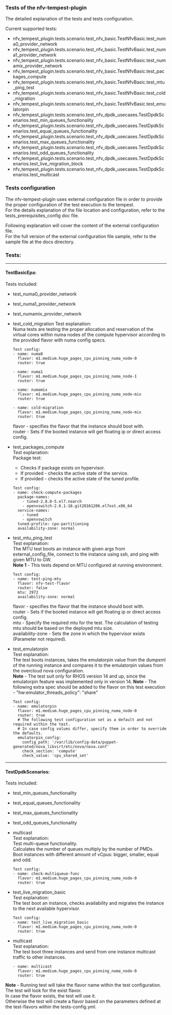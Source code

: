 ### Tests of the nfv-tempest-plugin

The detailed explanation of the tests and tests configuration.

Current supported tests:
- nfv_tempest_plugin.tests.scenario.test_nfv_basic.TestNfvBasic.test_numa0_provider_network
- nfv_tempest_plugin.tests.scenario.test_nfv_basic.TestNfvBasic.test_numa1_provider_network
- nfv_tempest_plugin.tests.scenario.test_nfv_basic.TestNfvBasic.test_numamix_provider_network
- nfv_tempest_plugin.tests.scenario.test_nfv_basic.TestNfvBasic.test_packages_compute
- nfv_tempest_plugin.tests.scenario.test_nfv_basic.TestNfvBasic.test_mtu_ping_test
- nfv_tempest_plugin.tests.scenario.test_nfv_basic.TestNfvBasic.test_cold_migration
- nfv_tempest_plugin.tests.scenario.test_nfv_basic.TestNfvBasic.test_emulatorpin
- nfv_tempest_plugin.tests.scenario.test_nfv_dpdk_usecases.TestDpdkScenarios.test_min_queues_functionality
- nfv_tempest_plugin.tests.scenario.test_nfv_dpdk_usecases.TestDpdkScenarios.test_equal_queues_functionality
- nfv_tempest_plugin.tests.scenario.test_nfv_dpdk_usecases.TestDpdkScenarios.test_max_queues_functionality
- nfv_tempest_plugin.tests.scenario.test_nfv_dpdk_usecases.TestDpdkScenarios.test_odd_queues_functionality
- nfv_tempest_plugin.tests.scenario.test_nfv_dpdk_usecases.TestDpdkScenarios.test_live_migration_block
- nfv_tempest_plugin.tests.scenario.test_nfv_dpdk_usecases.TestDpdkScenarios.test_multicast

### Tests configuration
The nfv-tempest-plugin uses external configuration file in order to provide the proper configuration of the test execution to the tempest.  
For the details explanation of the file location and configuration, refer to the tests_prerequisites_config doc file.

Following explanation will cover the content of the external configuration file.  
For the full version of the external configuration file sample, refer to the sample file at the docs directory.

### Tests:
----------
#### TestBasicEpa:  
Tests included:
- test_numa0_provider_network
- test_numa1_provider_network
- test_numamix_provider_network
- test_cold_migration
  Test explanation:  
  Numa tests are testing the proper allocation and reservation of the virtual cores within numa nodes of the compute hypervisor according to the provided flavor with numa config specs.  

  ```
  Test config:
  - name: numa0
    flavor: m1.medium.huge_pages_cpu_pinning_numa_node-0
    router: true

  - name: numa1
    flavor: m1.medium.huge_pages_cpu_pinning_numa_node-1
    router: true

  - name: numamix
    flavor: m1.medium.huge_pages_cpu_pinning_numa_node-mix
    router: true

  - name: cold-migration
    flavor: m1.medium.huge_pages_cpu_pinning_numa_node-mix
    router: true
  ```

  flavor - specifies the flavor that the instance should boot with.  
  router - Sets if the booted instance will get floating ip or direct access config.

- test_packages_compute  
  Test explanation:  
  Package test:
    - Checks if package exists on hypervisor.
    - If provided - checks the active state of the service.
    - If provided - checks the active state of the tuned profile.

  ```
  Test config:
  - name: check-compute-packages
    package-names:
      - tuned-2.8.0-5.el7.noarch
      - openvswitch-2.6.1-16.git20161206.el7ost.x86_64
    service-names:
      - tuned
      - openvswitch
    tuned-profile: cpu-partitioning
    availability-zone: normal
  ```

- test_mtu_ping_test  
  Test explanation:  
  The MTU test boots an instance with given args from external_config_file, connect to the instance using ssh, and ping with given MTU to GW.  
  **Note 1** - This tests depend on MTU configured at running environment.  

  ```
  Test config:  
  - name: test-ping-mtu
    flavor: nfv-test-flavor
    router: false
    mtu: 2972
    availability-zone: normal
  ```

  flavor - specifies the flavor that the instance should boot with.  
  router - Sets if the booted instance will get floating ip or direct access config.  
  mtu - Specify the required mtu for the test. The calculation of testing mtu should be based on the deployed mtu size.  
  availability-zone - Sets the zone in which the hypervisor exists (Parameter not required).

- test_emulatorpin  
  Test explanation:  
  The test boots instances, takes the emulatorpin value from the dumpxml of the running instance and compares
  it to the emulatorpin values from the overcloud nova configuration.  
  **Note** - The test suit only for RHOS version 14 and up, since the emulatorpin feature was implemented only in version 14.
  **Note** - The following extra spec should be added to the flavor on this test execution - "hw:emulator_threads_policy": "share"
  
  ```
  Test config:
  - name: emulatorpin
    flavor: m1.medium.huge_pages_cpu_pinning_numa_node-0
    router: true
    # The following test configuration set as a default and not required within the test.
    # In case config values differ, specify them in order to override the defaults.
    emulatorpin_config:
      config_path: '/var/lib/config-data/puppet-generated/nova_libvirt/etc/nova/nova.conf'
      check_section: 'compute'
      check_value: 'cpu_shared_set'
  ```

----------
#### TestDpdkScenarios:  
Tests included:
- test_min_queues_functionality
- test_equal_queues_functionality
- test_max_queues_functionality
- test_odd_queues_functionality  
- multicast  
  Test explanation:  
  Test multi-queue functionality.  
  Calculates the number of queues multiply by the number of PMDs.  
  Boot instances with different amount of vCpus: bigger, smaller, equal and odd.  

  ```
  Test config:  
  - name: check-multiqueue-func
    flavor: m1.medium.huge_pages_cpu_pinning_numa_node-0
    router: true
  ```

- test_live_migration_basic  
  Test explanation:  
  The test boot an instance, checks availability and migrates the instance to the next available hypervisor.  

  ```
  Test config:  
  - name: test_live_migration_basic
    flavor: m1.medium.huge_pages_cpu_pinning_numa_node-0
    router: true
  ```

- multicast  
  Test explanation:  
  The test boot three instances and send from one instance multicast traffic to other instances.

  ```
  - name: multicast
    flavor: m1.medium.huge_pages_cpu_pinning_numa_node-0
    router: true
  ```

**Note** - Running test will take the flavor name within the test configuration.  
The test will look for the exist flavor.  
In case the flavor exists, the test will use it.  
Otherwise the test will create a flavor based on the parameters defined at the test-flavors within the tests-config.yml.
